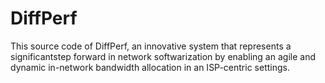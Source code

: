 # DiffPerf

This source code of DiffPerf, an innovative system that represents a significantstep forward in network softwarization by enabling an agile and dynamic in-network  bandwidth allocation in an ISP-centric settings.

